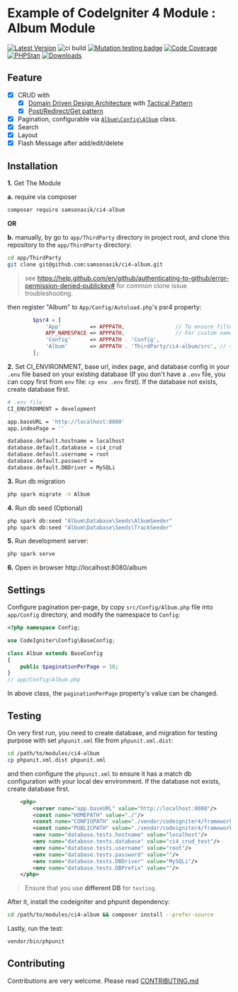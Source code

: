 Example of CodeIgniter 4 Module : Album Module
==============================================

[![Latest Version](https://img.shields.io/github/release/samsonasik/ci4-album.svg?style=flat-square)](https://github.com/samsonasik/ci4-album/releases)
![ci build](https://github.com/samsonasik/ci4-album/workflows/ci%20build/badge.svg)
[![Mutation testing badge](https://img.shields.io/endpoint?style=flat&url=https%3A%2F%2Fbadge-api.stryker-mutator.io%2Fgithub.com%2Fsamsonasik%2Fci4-album%2Fmaster)](https://dashboard.stryker-mutator.io/reports/github.com/samsonasik/ci4-album/master)
[![Code Coverage](https://codecov.io/gh/samsonasik/ci4-album/branch/master/graph/badge.svg)](https://codecov.io/gh/samsonasik/ci4-album)
[![PHPStan](https://img.shields.io/badge/style-level%20max-brightgreen.svg?style=flat-square&label=phpstan)](https://github.com/phpstan/phpstan)
[![Downloads](https://poser.pugx.org/samsonasik/ci4-album/downloads)](https://packagist.org/packages/samsonasik/ci4-album)

Feature
-------

- [x] CRUD with
   - [x] [Domain Driven Design Architecture](https://en.wikipedia.org/wiki/Domain-driven_design) with [Tactical Pattern](http://gorodinski.com/blog/2012/04/25/read-models-as-a-tactical-pattern-in-domain-driven-design-ddd/)
   - [x] [Post/Redirect/Get pattern](https://en.wikipedia.org/wiki/Post/Redirect/Get)
- [x] Pagination, configurable via [`Album\Config\Album`](#settings) class.
- [x] Search
- [x] Layout
- [x] Flash Message after add/edit/delete

Installation
------------

**1.** Get The Module

**a.** require via composer

```bash
composer require samsonasik/ci4-album
```

**OR**

**b.** manually, by go to `app/ThirdParty` directory in project root, and clone this repository to the `app/ThirdParty` directory:

```bash
cd app/ThirdParty
git clone git@github.com:samsonasik/ci4-album.git
```

> see https://help.github.com/en/github/authenticating-to-github/error-permission-denied-publickey# for common clone issue troubleshooting.

then register "Album" to `App/Config/Autoload.php`'s psr4 property:

```php
		$psr4 = [
			'App'         => APPPATH,                // To ensure filters, etc still found,
			APP_NAMESPACE => APPPATH,                // For custom namespace
			'Config'      => APPPATH . 'Config',
			'Album'       => APPPATH . 'ThirdParty/ci4-album/src', // <-- add this line
		];
```

**2.** Set CI_ENVIRONMENT, base url, index page, and database config in your `.env` file based on your existing database (If you don't have a `.env` file, you can copy first from `env` file: `cp env .env` first). If the database not exists, create database first.

```bash
# .env file
CI_ENVIRONMENT = development

app.baseURL = 'http://localhost:8080'
app.indexPage = ''

database.default.hostname = localhost
database.default.database = ci4_crud
database.default.username = root
database.default.password =
database.default.DBDriver = MySQLi
```

**3.** Run db migration

```bash
php spark migrate -n Album
```

**4.** Run db seed (Optional)

```bash
php spark db:seed "Album\Database\Seeds\AlbumSeeder"
php spark db:seed "Album\Database\Seeds\TrackSeeder"
```

**5.** Run development server:

```bash
php spark serve
```

**6.** Open in browser http://localhost:8080/album

Settings
--------

Configure pagination per-page, by copy `src/Config/Album.php` file into `app/Config` directory, and modify the namespace to `Config`:

```php
<?php namespace Config;

use CodeIgniter\Config\BaseConfig;

class Album extends BaseConfig
{
    public $paginationPerPage = 10;
}
// app/Config/Album.php
```

In above class, the `paginationPerPage` property's value can be changed.

Testing
-------

On very first run, you need to create database, and migration for testing purpose with set `phpunit.xml` file from `phpunit.xml.dist`:

```bash
cd /path/to/modules/ci4-album
cp phpunit.xml.dist phpunit.xml
```

and then configure the `phpunit.xml` to ensure it has a match db configuration with your local dev environment.  If the database not exists, create database first.

```xml
	<php>
		<server name="app.baseURL" value="http://localhost:8080"/>
		<const name="HOMEPATH" value="./"/>
		<const name="CONFIGPATH" value="./vendor/codeigniter4/framework/app/Config/"/>
		<const name="PUBLICPATH" value="./vendor/codeigniter4/framework/public/"/>
		<env name="database.tests.hostname" value="localhost"/>
		<env name="database.tests.database" value="ci4_crud_test"/>
		<env name="database.tests.username" value="root"/>
		<env name="database.tests.password" value=""/>
		<env name="database.tests.DBDriver" value="MySQLi"/>
		<env name="database.tests.DBPrefix" value=""/>
	</php>
```

> Ensure that you use **different DB** for `testing`.


After it, install the codeigniter and phpunit dependency:

```bash
cd /path/to/modules/ci4-album && composer install --prefer-source
```

Lastly, run the test:

```bash
vendor/bin/phpunit
````

Contributing
------------
Contributions are very welcome. Please read [CONTRIBUTING.md](https://github.com/samsonasik/ci4-album/blob/master/CONTRIBUTING.md)
